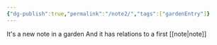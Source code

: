 ```yaml
---
{"dg-publish":true,"permalink":"/note2/","tags":["gardenEntry"]}
---
```




It's a new note in a garden
And it has relations to a first [[note\|note]]